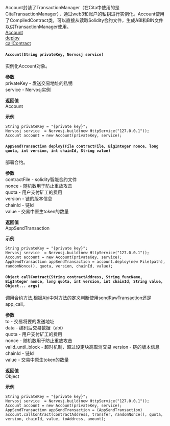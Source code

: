 Account封装了TransactionManager（在Cita中使用的是CitaTransactionManager），通过web3和账户的私钥进行实例化。Account使用了CompiledContract类，可以直接从读取Solidity合约文件，生成ABI和BIN文件以供TransactionManager使用。  
[Account](Account?id=accountstring-privatekey-nervosj-service)  
[deploy](Account?id=appsendtransaction-deployfile-contractfile-biginteger-nonce-long-quota-int-version-int-chainid-string-value)  
[callContract](Account?id=object-callcontractstring-contractaddress-string-funcname-biginteger-nonce-long-quota-int-version-int-chainid-string-value-object-args)  

#### `Account(String privateKey, Nervosj service)`
实例化Account对象。   

**参数**  
privateKey - 发送交易地址的私钥  
service - Nervosj实例  

**返回值**  
Account  

**示例**  
```
String privateKey = "{private key}";
Nervosj service  = Nervosj.build(new HttpService("127.0.0.1"));
Account account = new Account(privateKey, service);
```
#### `AppSendTransaction deploy(File contractFile, BigInteger nonce, long quota, int version, int chainId, String value)`
部署合约。  

**参数**  
contractFile - solidity智能合约文件  
nonce - 随机数用于防止重放攻击  
quota - 用户支付矿工的费用  
version - 链的版本信息  
chainId - 链Id  
value - 交易中原生token的数量   

**返回值**  
AppSendTransaction  

**示例**  
```
String privateKey = "{private key}";
Nervosj service  = Nervosj.build(new HttpService("127.0.0.1"));
Account account = new Account(privateKey, service);
AppSendTransaction appSendTransaction = account.deploy(new File(path), randomNonce(), quota, version, chainId, value);
```
#### `Object callContract(String contractAddress, String funcName, BigInteger nonce, long quota, int version, int chainId, String value, Object... args)`
调用合约方法,根据Abi中对方法的定义判断使用sendRawTransaction还是app_call。  

**参数**  
to - 交易将要的发送地址  
data - 编码后交易数据（abi）  
quota - 用户支付矿工的费用  
nonce - 随机数用于防止重放攻击  
valid_until_block - 超时机制，超过设定块高取消交易
version - 链的版本信息  
chainId - 链Id  
value - 交易中原生token的数量   

**返回值**  
Object  

**示例**  
```
String privateKey = "{private key}";
Nervosj service  = Nervosj.build(new HttpService("127.0.0.1"));
Account account = new Account(privateKey, service);
AppSendTransaction appSendTransaction = (AppSendTransaction) account.callContract(contractAddress, transfer, randomNonce(), quota, version, chainId, value, toAddress, amount);
```
